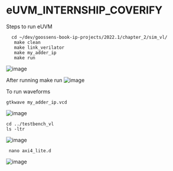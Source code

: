 # eUVM_INTERNSHIP_COVERIFY

Steps to run eUVM
```
  cd ~/dev/goossens-book-ip-projects/2022.1/chapter_2/sim_vl/
   make clean
   make link_verilator
   make my_adder_ip
   make run
```
![image](https://github.com/user-attachments/assets/5f8910cb-46c8-415b-b91f-4c965ef0c26c)

After running make run
![image](https://github.com/user-attachments/assets/209cc77e-7cb8-434b-a39a-4e9941ee4492)

To run waveforms
```
gtkwave my_adder_ip.vcd
```
![image](https://github.com/user-attachments/assets/820d4e68-b067-4a83-b3a1-10d2df74377a)
```
cd ../testbench_vl
ls -ltr
```
![image](https://github.com/user-attachments/assets/3e6f6070-02e7-49c5-bc0f-b283b2c44c82)
```
 nano axi4_lite.d
```
![image](https://github.com/user-attachments/assets/e166b607-c210-4d8a-83a9-f8e1aec9583e)
